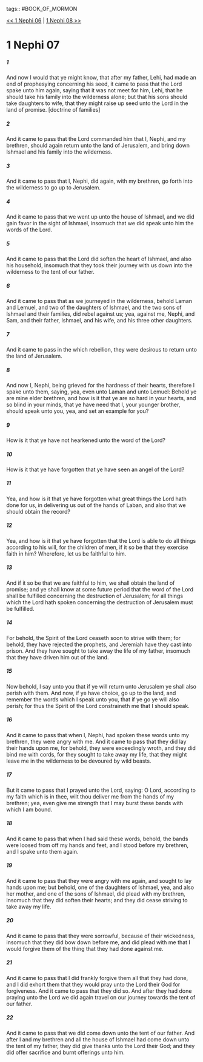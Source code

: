 tags:: #BOOK_OF_MORMON

[<< 1 Nephi 06](BOOK_OF_MORMON/01_1_Nephi/1_Nephi_06.md) | [1 Nephi 08 >>](BOOK_OF_MORMON/01_1_Nephi/1_Nephi_08.md)

# 1 Nephi 07

##### 1

And now I would that ye might know, that after my father, Lehi, had made an end of prophesying concerning his seed, it came to pass that the Lord spake unto him again, saying that it was not meet for him, Lehi, that he should take his family into the wilderness alone; but that his sons should take daughters to wife, that they might raise up seed unto the Lord in the land of promise. [doctrine of families]

##### 2

And it came to pass that the Lord commanded him that I, Nephi, and my brethren, should again return unto the land of Jerusalem, and bring down Ishmael and his family into the wilderness.

##### 3

And it came to pass that I, Nephi, did again, with my brethren, go forth into the wilderness to go up to Jerusalem.

##### 4

And it came to pass that we went up unto the house of Ishmael, and we did gain favor in the sight of Ishmael, insomuch that we did speak unto him the words of the Lord.

##### 5

And it came to pass that the Lord did soften the heart of Ishmael, and also his household, insomuch that they took their journey with us down into the wilderness to the tent of our father.

##### 6

And it came to pass that as we journeyed in the wilderness, behold Laman and Lemuel, and two of the daughters of Ishmael, and the two sons of Ishmael and their families, did rebel against us; yea, against me, Nephi, and Sam, and their father, Ishmael, and his wife, and his three other daughters.

##### 7

And it came to pass in the which rebellion, they were desirous to return unto the land of Jerusalem.

##### 8

And now I, Nephi, being grieved for the hardness of their hearts, therefore I spake unto them, saying, yea, even unto Laman and unto Lemuel: Behold ye are mine elder brethren, and how is it that ye are so hard in your hearts, and so blind in your minds, that ye have need that I, your younger brother, should speak unto you, yea, and set an example for you?

##### 9

How is it that ye have not hearkened unto the word of the Lord?

##### 10

How is it that ye have forgotten that ye have seen an angel of the Lord?

##### 11

Yea, and how is it that ye have forgotten what great things the Lord hath done for us, in delivering us out of the hands of Laban, and also that we should obtain the record?

##### 12

Yea, and how is it that ye have forgotten that the Lord is able to do all things according to his will, for the children of men, if it so be that they exercise faith in him? Wherefore, let us be faithful to him.

##### 13

And if it so be that we are faithful to him, we shall obtain the land of promise; and ye shall know at some future period that the word of the Lord shall be fulfilled concerning the destruction of Jerusalem; for all things which the Lord hath spoken concerning the destruction of Jerusalem must be fulfilled.

##### 14

For behold, the Spirit of the Lord ceaseth soon to strive with them; for behold, they have rejected the prophets, and Jeremiah have they cast into prison. And they have sought to take away the life of my father, insomuch that they have driven him out of the land.

##### 15

Now behold, I say unto you that if ye will return unto Jerusalem ye shall also perish with them. And now, if ye have choice, go up to the land, and remember the words which I speak unto you, that if ye go ye will also perish; for thus the Spirit of the Lord constraineth me that I should speak.

##### 16

And it came to pass that when I, Nephi, had spoken these words unto my brethren, they were angry with me. And it came to pass that they did lay their hands upon me, for behold, they were exceedingly wroth, and they did bind me with cords, for they sought to take away my life, that they might leave me in the wilderness to be devoured by wild beasts.

##### 17

But it came to pass that I prayed unto the Lord, saying: O Lord, according to my faith which is in thee, wilt thou deliver me from the hands of my brethren; yea, even give me strength that I may burst these bands with which I am bound.

##### 18

And it came to pass that when I had said these words, behold, the bands were loosed from off my hands and feet, and I stood before my brethren, and I spake unto them again.

##### 19

And it came to pass that they were angry with me again, and sought to lay hands upon me; but behold, one of the daughters of Ishmael, yea, and also her mother, and one of the sons of Ishmael, did plead with my brethren, insomuch that they did soften their hearts; and they did cease striving to take away my life.

##### 20

And it came to pass that they were sorrowful, because of their wickedness, insomuch that they did bow down before me, and did plead with me that I would forgive them of the thing that they had done against me.

##### 21

And it came to pass that I did frankly forgive them all that they had done, and I did exhort them that they would pray unto the Lord their God for forgiveness. And it came to pass that they did so. And after they had done praying unto the Lord we did again travel on our journey towards the tent of our father.

##### 22

And it came to pass that we did come down unto the tent of our father. And after I and my brethren and all the house of Ishmael had come down unto the tent of my father, they did give thanks unto the Lord their God; and they did offer sacrifice and burnt offerings unto him.
